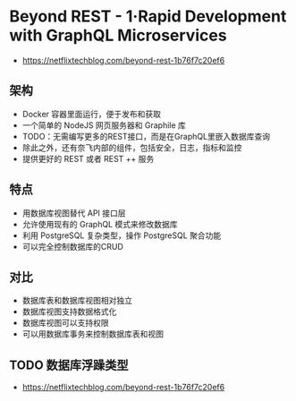 # Beyond REST - 1·Rapid Development with GraphQL Microservices
- https://netflixtechblog.com/beyond-rest-1b76f7c20ef6

## 架构
- Docker 容器里面运行，便于发布和获取
- 一个简单的 NodeJS 网页服务器和 Graphile 库
- TODO：无需编写更多的REST接口，而是在GraphQL里嵌入数据库查询
- 除此之外，还有奈飞内部的组件，包括安全，日志，指标和监控
- 提供更好的 REST 或者 REST ++ 服务

## 特点
- 用数据库视图替代 API 接口层
- 允许使用现有的 GraphQL 模式来修改数据库
- 利用 PostgreSQL 复杂类型，操作 PostgreSQL 聚合功能
- 可以完全控制数据库的CRUD

## 对比
- 数据库表和数据库视图相对独立
- 数据库视图支持数据格式化
- 数据库视图可以支持权限
- 可以用数据库事务来控制数据库表和视图

## TODO 数据库浮躁类型
- https://netflixtechblog.com/beyond-rest-1b76f7c20ef6
